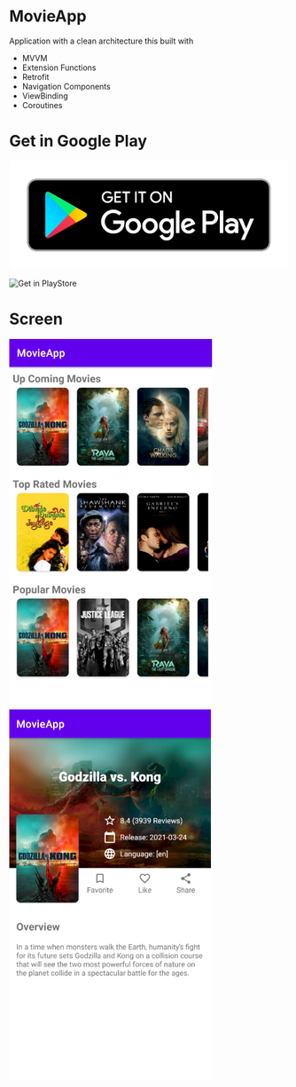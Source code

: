 # MovieApp
Application with a clean architecture this built with
 - MVVM
 - Extension Functions
 - Retrofit
 - Navigation Components
 - ViewBinding
 - Coroutines 
 
 # Get in Google Play
 
 ![Screenshot](googlePlay.png) 
 
 ![Get in PlayStore](https://play.google.com/store/apps/details?id=ar.com.mymovies)
 
 # Screen

![Screenshot](screen.png)
![Screenshot](screen2.png)
